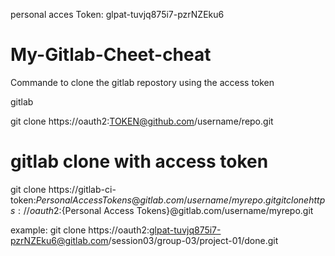 
personal acces Token:  glpat-tuvjq875i7-pzrNZEku6

# My-Gitlab-Cheet-cheat

Commande to clone the gitlab repostory using the access token 

gitlab <Url>

  git clone https://oauth2:TOKEN@github.com/username/repo.git
  
  
  
  # gitlab clone with access token
  git clone https://gitlab-ci-token:${Personal Access Tokens}@gitlab.com/username/myrepo.git
  git clone https://oauth2:${Personal Access Tokens}@gitlab.com/username/myrepo.git
  
  example: git clone https://oauth2:glpat-tuvjq875i7-pzrNZEku6@gitlab.com/session03/group-03/project-01/done.git
  
  
  
  

